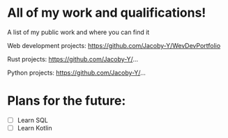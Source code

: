 # All of my work and qualifications! 
A list of my public work and where you can find it

Web development projects: https://github.com/Jacoby-Y/WevDevPortfolio

Rust projects: https://github.com/Jacoby-Y/...

Python projects: https://github.com/Jacoby-Y/...

# Plans for the future: 
- [ ] Learn SQL
- [ ] Learn Kotlin
